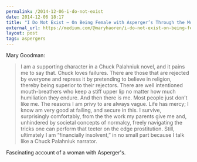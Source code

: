```yaml
---
permalink: /2014-12-06-i-do-not-exist
date: 2014-12-06 18:17
title: "I Do Not Exist — On Being Female with Asperger’s Through the Movements"
external_url: https://medium.com/@maryhaoren/i-do-not-exist-on-being-female-with-aspergers-through-the-movements-d8813517b69
layout: post
tags: aspergers 
---
```


Mary Goodman:

>I am a supporting character in a Chuck Palahniuk novel, and it pains me to say that. Chuck loves failures. There are those that are rejected by everyone and repress it by pretending to believe in religion, thereby being superior to their rejectors. There are well intentioned mouth-breathers who keep a stiff upper lip no matter how much humiliation they endure. And then there is me. Most people just don’t like me. The reasons I am privy to are always vague. Life has mercy; I know am very good at failing, and secure in this. I survive, surprisingly comfortably, from the the work my parents give me and, unhindered by societal concepts of normalcy, freely navigating the tricks one can perform that teeter on the edge prostitution. Still, ultimately I am “financially insolvent,” in no small part because I talk like a Chuck Palahniuk narrator.

Fascinating account of a woman with Asperger's. 